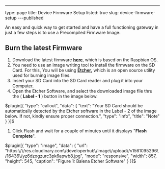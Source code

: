 ---
type: page
title: Device Firmware Setup
listed: true
slug: device-firmware-setup
---published

An easy and quick way to get started and have a full functioning gateway in just a few steps is to use a Precompiled Firmware Image.

## Burn the latest Firmware

1. Download the latest firmware **[here](https://www.rakwireless.com/en/download/LoRa/RAK2245-Pi-HAT#Firmware)**, which is based on the Raspbian OS.
2. You need to use an image writing tool to install the firmware on the SD Card. For this, You will be using **[Etcher](https://www.balena.io/etcher/),** which is an open source utility used for burning image files.
3. Insert your SD Card into the SD Card reader and plug it into your Computer.
4. Open the Etcher Software, and select the downloaded image file thru the ( **Label - 1** ) button in the image below.

$plugin[{
    "type": "callout",
    "data": {
        "text": "Your SD Card should be automatically detected by the Etcher software in the Label - 2 of the image below. If not, kindly ensure proper connection.",
        "type": "info",
        "title": "Note"
    }
}]$

1. Click Flash and wait for a couple of minutes until it displays "**Flash Complete**".

$plugin[{
    "type": "image",
    "data": {
        "url": "https:\/\/res.cloudinary.com\/developerhub\/image\/upload\/v1561095296\/16436\/yz6dzogzurc3pk6apwb8.jpg",
        "mode": "responsive",
        "width": 857,
        "height": 545,
        "caption": "Figure 1: Balena Etcher Software"
    }
}]$

